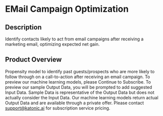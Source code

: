 # EMail Campaign Optimization
## Description
Identify contacts likely to act from email campaigns after receiving a marketing email, optimizing expected net gain.

## Product Overview
Propensity model to identify past guests/prospects who are more likely to follow through on a call-to-action after receiving an email campaign.
To preview our machine learning models, please Continue to Subscribe. To preview our sample Output Data, you will be prompted to add suggested Input Data. Sample Data is representative of the Output Data but does not actually consider the Input Data.
Our machine learning models return actual Output Data and are available through a private offer. Please contact support@katonic.ai for subscription service pricing.

